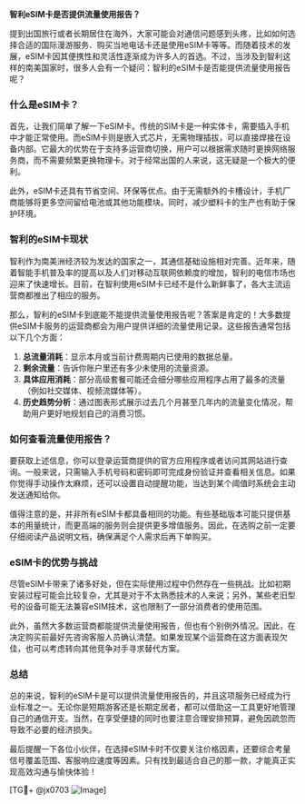 **智利eSIM卡是否提供流量使用报告？**

提到出国旅行或者长期居住在海外，大家可能会对通信问题感到头疼，比如如何选择合适的国际漫游服务、购买当地电话卡还是使用eSIM卡等等。而随着技术的发展，eSIM卡因其便携性和灵活性逐渐成为许多人的首选。不过，当涉及到智利这样的南美国家时，很多人会有一个疑问：智利的eSIM卡是否能提供流量使用报告呢？

### 什么是eSIM卡？

首先，让我们简单了解一下eSIM卡。传统的SIM卡是一种实体卡，需要插入手机中才能正常使用。而eSIM卡则是嵌入式芯片，无需物理插拔，可以直接焊接在设备内部。它最大的优势在于支持多运营商切换，用户可以根据需求随时更换网络服务商，而不需要频繁更换物理卡。对于经常出国的人来说，这无疑是一个极大的便利。

此外，eSIM卡还具有节省空间、环保等优点。由于无需额外的卡槽设计，手机厂商能够将更多空间留给电池或其他功能模块。同时，减少塑料卡的生产也有助于保护环境。

### 智利的eSIM卡现状

智利作为南美洲经济较为发达的国家之一，其通信基础设施相对完善。近年来，随着智能手机普及率的提高以及人们对移动互联网依赖度的增加，智利的电信市场也迎来了快速增长。目前，在智利使用eSIM卡已经不是什么新鲜事了，各大主流运营商都推出了相应的服务。

那么，智利的eSIM卡到底能不能提供流量使用报告呢？答案是肯定的！大多数提供eSIM卡服务的运营商都会为用户提供详细的流量使用记录。这些报告通常包括以下几个方面：

1. **总流量消耗**：显示本月或当前计费周期内已使用的数据总量。
2. **剩余流量**：告诉你账户里还有多少未使用的流量资源。
3. **具体应用消耗**：部分高级套餐可能还会细分哪些应用程序占用了最多的流量（例如社交媒体、视频流媒体等）。
4. **历史趋势分析**：通过图表形式展示过去几个月甚至几年内的流量变化情况，帮助用户更好地规划自己的消费习惯。

### 如何查看流量使用报告？

要获取上述信息，你可以登录运营商提供的官方应用程序或者访问其网站进行查询。一般来说，只需输入手机号码和密码即可完成身份验证并查看相关信息。如果你觉得手动操作太麻烦，还可以设置自动提醒功能，当达到某个阈值时系统会主动发送通知给你。

值得注意的是，并非所有eSIM卡都具备相同的功能。有些基础版本可能只提供基本的用量统计，而更高端的服务则会提供更多增值服务。因此，在选购之前一定要仔细阅读产品说明文档，确保满足个人需求后再下单购买。

### eSIM卡的优势与挑战

尽管eSIM卡带来了诸多好处，但在实际使用过程中仍然存在一些挑战。比如初期安装过程可能会比较复杂，尤其是对于不太熟悉技术的人来说；另外，某些老旧型号的设备可能无法兼容eSIM技术，这也限制了一部分消费者的使用范围。

此外，虽然大多数运营商都能提供流量使用报告，但也有个别例外情况。因此，在决定购买前最好先咨询客服人员确认清楚。如果发现某个运营商在这方面表现欠佳，也可以考虑转向其他竞争对手寻求替代方案。

### 总结

总的来说，智利的eSIM卡是可以提供流量使用报告的，并且这项服务已经成为行业标准之一。无论你是短期游客还是长期定居者，都可以借助这一工具更好地管理自己的通信开支。当然，在享受便捷的同时也要注意合理安排预算，避免因疏忽而导致不必要的经济损失。

最后提醒一下各位小伙伴，在选择eSIM卡时不仅要关注价格因素，还要综合考量信号覆盖范围、客服响应速度等因素。只有找到最适合自己的那一款，才能真正实现高效沟通与愉快体验！

[TG💪+ @jx0703 ![Image](https://github.com/user-attachments/assets/dbca1d08-cadb-493c-b0ec-ad6f7a83f270)]